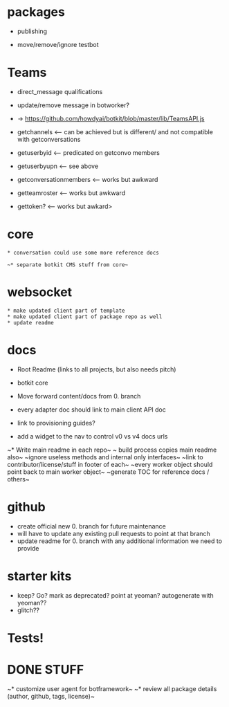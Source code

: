 # packages


* publishing

* move/remove/ignore testbot

# Teams 

* direct_message qualifications
* update/remove message in botworker?

* -> https://github.com/howdyai/botkit/blob/master/lib/TeamsAPI.js
* getchannels <-- can be achieved but is different/ and not compatible with getconversations
* getuserbyid <-- predicated on getconvo members
* getuserbyupn <-- see above
* getconversationmembers <-- works but awkward
* getteamroster <-- works but awkward
* gettoken? <-- works but awkard>


# core

    * conversation could use some more reference docs
    
    ~* separate botkit CMS stuff from core~

# websocket

    * make updated client part of template
    * make updated client part of package repo as well
    * update readme

# docs

* Root Readme (links to all projects, but also needs pitch)
* botkit core 

* Move forward content/docs from 0. branch

* every adapter doc should link to main client API doc
* link to provisioning guides?
* add a widget to the nav to control v0 vs v4 docs urls

~* Write main readme in each repo~
~ build process copies main readme also~
~ignore useless methods and internal only interfaces~
~link to contributor/license/stuff in footer of each~
~every worker object should point back to main worker object~
~generate TOC for reference docs / others~

# github

* create official new 0. branch for future maintenance
* will have to update any existing pull requests to point at that branch
* update readme for 0. branch with any additional information we need to provide


# starter kits

* keep?  Go?  mark as deprecated?  point at yeoman? autogenerate with yeoman??
* glitch??

# Tests!

# DONE STUFF

~* customize user agent for botframework~
~* review all package details (author, github, tags, license)~
